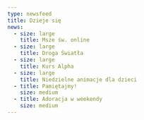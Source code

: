 ```yaml
---
type: newsfeed
title: Dzieje się
news:
  - size: large
    title: Msze św. online
  - size: large
    title: Droga Światła
  - size: large
    title: Kurs Alpha
  - size: large
    title: Niedzielne animacje dla dzieci
  - title: Pamiętajmy!
    size: medium
  - title: Adoracja w weekendy
    size: medium
---
```

